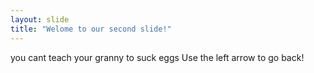```yaml
---
layout: slide
title: "Welome to our second slide!"
---
```

you cant teach your granny to suck eggs
Use the left arrow to go back!
